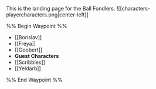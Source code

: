 This is the landing page for the Ball Fondlers.
![[characters-playercharacters.png|center-left]]

%% Begin Waypoint %%
- [[Borislav]]
- [[Freya]]
- [[Goobert]]
- **Guest Characters**
- [[Scribbles]]
- [[Yeldarb]]

%% End Waypoint %%